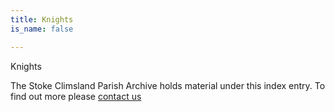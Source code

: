 ```yaml
---
title: Knights
is_name: false

---
```


Knights


The Stoke Climsland Parish Archive holds material under this index entry. To find out more please [contact us](/contact/)
